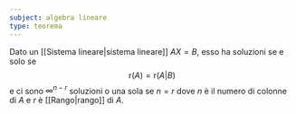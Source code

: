 ```yaml
---
subject: algebra lineare
type: teorema
---
```

Dato un [[Sistema lineare|sistema lineare]] $AX=B$, esso ha soluzioni se e solo se
$$
\text{r}(A)=\text{r}(A|B)
$$
e ci sono $\infty^{n-r}$ soluzioni o una sola se $n=r$ dove $n$ è il numero di colonne di $A$ e $r$ è [[Rango|rango]] di $A$.